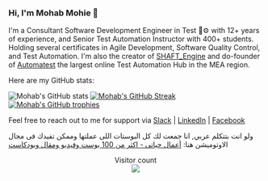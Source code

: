 ### Hi, I'm Mohab Mohie 👋

I'm a Consultant Software Development Engineer in Test 🤖⚙️ with 12+ years of experience, and Senior Test Automation Instructor with 400+ students. Holding several certificates in Agile Development, Software Quality Control, and Test Automation. I'm also the creator of [SHAFT_Engine](https://github.com/shafthq/SHAFT_ENGINE) and do-founder of [Automatest](https://www.facebook.com/groups/Automatest) the largest online Test Automation Hub in the MEA region. 

Here are my GitHub stats:

![Mohab's GitHub stats](https://github-readme-stats.vercel.app/api?username=mohabmohie&count_private=true&show_icons=true)
[![Mohab's GitHub Streak](http://github-readme-streak-stats.herokuapp.com?user=MohabMohie&date_format=j%20M%5B%20Y%5D)](https://git.io/streak-stats)
[![Mohab's GitHub trophies](https://github-profile-trophy.vercel.app/?username=MohabMohie&row=1&theme=flat)](https://github.com/ryo-ma/github-profile-trophy)


Feel free to reach out to me for support via [Slack](https://join.slack.com/t/automatest-workspace/shared_invite/zt-oii5i2gg-0ZGnih_Y34NjK7QqDn01Dw) | [LinkedIn](https://www.linkedin.com/in/mohabmohie/) | [Facebook](https://www.facebook.com/Mohab.MohieElDeen/)

ولو انت بتتكلم عربي, انا جمعت لك كل البوستات اللى عملتها وممكن تفيدك فى مجال الاوتوميشن هنا:
[أعمال حياتى - اكثر من 100 بوست وفيديو ومقال وبودكاست](https://docs.google.com/spreadsheets/d/1Tf_b7pVEZhwY_ZUarmLGa9tfTpOa_ng-3NeoTa2RjZE/edit?usp=sharing)

<p align="center"> 
  Visitor count<br>
  <img src="https://profile-counter.glitch.me/MohabMohie/count.svg" />
</p>
